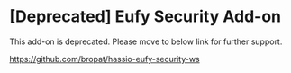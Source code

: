 # [Deprecated] Eufy Security Add-on
This add-on is deprecated. Please move to below link for further support.

https://github.com/bropat/hassio-eufy-security-ws
